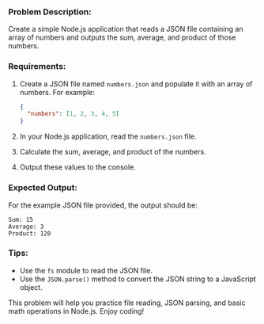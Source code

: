 ### Problem Description:
Create a simple Node.js application that reads a JSON file containing an array of numbers and outputs the sum, average, and product of those numbers.

### Requirements:

1. Create a JSON file named `numbers.json` and populate it with an array of numbers. For example:

    ```json
    {
      "numbers": [1, 2, 3, 4, 5]
    }
    ```

2. In your Node.js application, read the `numbers.json` file.
  
3. Calculate the sum, average, and product of the numbers.

4. Output these values to the console.

### Expected Output:
For the example JSON file provided, the output should be:
```
Sum: 15
Average: 3
Product: 120
```

### Tips:
- Use the `fs` module to read the JSON file.
- Use the `JSON.parse()` method to convert the JSON string to a JavaScript object.

This problem will help you practice file reading, JSON parsing, and basic math operations in Node.js. Enjoy coding!

